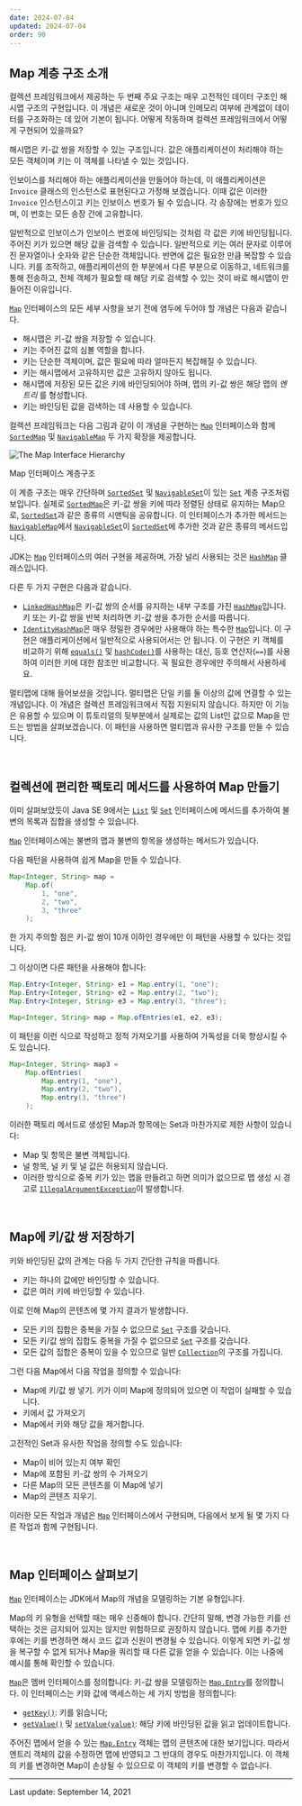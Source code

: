 ```yaml
---
date: 2024-07-04
updated: 2024-07-04
order: 90
---
```

## Map 계층 구조 소개

컬렉션 프레임워크에서 제공하는 두 번째 주요 구조는 매우 고전적인 데이터 구조인 해시맵 구조의 구현입니다. 이 개념은 새로운 것이 아니며 인메모리 여부에 관계없이 데이터를 구조화하는 데 있어 기본이 됩니다. 어떻게 작동하며 컬렉션 프레임워크에서 어떻게 구현되어 있을까요?

해시맵은 키-값 쌍을 저장할 수 있는 구조입니다. 값은 애플리케이션이 처리해야 하는 모든 객체이며 키는 이 객체를 나타낼 수 있는 것입니다.

인보이스를 처리해야 하는 애플리케이션을 만들어야 하는데, 이 애플리케이션은 `Invoice` 클래스의 인스턴스로 표현된다고 가정해 보겠습니다. 이때 값은 이러한 `Invoice` 인스턴스이고 키는 인보이스 번호가 될 수 있습니다. 각 송장에는 번호가 있으며, 이 번호는 모든 송장 간에 고유합니다.

일반적으로 인보이스가 인보이스 번호에 바인딩되는 것처럼 각 값은 키에 바인딩됩니다. 주어진 키가 있으면 해당 값을 검색할 수 있습니다. 일반적으로 키는 여러 문자로 이루어진 문자열이나 숫자와 같은 단순한 객체입니다. 반면에 값은 필요한 만큼 복잡할 수 있습니다. 키를 조작하고, 애플리케이션의 한 부분에서 다른 부분으로 이동하고, 네트워크를 통해 전송하고, 전체 객체가 필요할 때 해당 키로 검색할 수 있는 것이 바로 해시맵이 만들어진 이유입니다.

[`Map`](https://docs.oracle.com/en/java/javase/22/docs/api/java.base/java/util/Map.html) 인터페이스의 모든 세부 사항을 보기 전에 염두에 두어야 할 개념은 다음과 같습니다.

- 해시맵은 키-값 쌍을 저장할 수 있습니다.
- 키는 주어진 값의 심볼 역할을 합니다.
- 키는 단순한 객체이며, 값은 필요에 따라 얼마든지 복잡해질 수 있습니다.
- 키는 해시맵에서 고유하지만 값은 고유하지 않아도 됩니다.
- 해시맵에 저장된 모든 값은 키에 바인딩되어야 하며, 맵의 키-값 쌍은 해당 맵의 _엔트리_ 를 형성합니다.
- 키는 바인딩된 값을 검색하는 데 사용할 수 있습니다.

컬렉션 프레임워크는 다음 그림과 같이 이 개념을 구현하는 [`Map`](https://docs.oracle.com/en/java/javase/22/docs/api/java.base/java/util/Map.html) 인터페이스와 함께 [`SortedMap`](https://docs.oracle.com/en/java/javase/22/docs/api/java.base/java/util/SortedMap.html) 및 [`NavigableMap`](https://docs.oracle.com/en/java/javase/22/docs/api/java.base/java/util/NavigableMap.html) 두 가지 확장을 제공합니다.

![The Map Interface Hierarchy](https://dev.java/assets/images/collections-framework/03_map-hierarchy.png)

Map 인터페이스 계층구조

이 계층 구조는 매우 간단하며 [`SortedSet`](https://docs.oracle.com/en/java/javase/22/docs/api/java.base/java/util/SortedSet.html) 및 [`NavigableSet`](https://docs.oracle.com/en/java/javase/22/docs/api/java.base/java/util/NavigableSet.html)이 있는 [`Set`](https://docs.oracle.com/en/java/javase/22/docs/api/java.base/java/util/Set.html) 계층 구조처럼 보입니다. 실제로 [`SortedMap`](https://docs.oracle.com/en/java/javase/22/docs/api/java.base/java/util/SortedMap.html)은 키-값 쌍을 키에 따라 정렬된 상태로 유지하는 Map으로, [`SortedSet`](https://docs.oracle.com/en/java/javase/22/docs/api/java.base/java/util/SortedSet.html)과 같은 종류의 시맨틱을 공유합니다. 이 인터페이스가 추가한 메서드는 [`NavigableMap`](https://docs.oracle.com/en/java/javase/22/docs/api/java.base/java/util/NavigableMap.html)에서 [`NavigableSet`](https://docs.oracle.com/en/java/javase/22/docs/api/java.base/java/util/NavigableSet.html)이 [`SortedSet`](https://docs.oracle.com/en/java/javase/22/docs/api/java.base/java/util/SortedSet.html)에 추가한 것과 같은 종류의 메서드입니다.

JDK는 [`Map`](https://docs.oracle.com/en/java/javase/22/docs/api/java.base/java/util/Map.html) 인터페이스의 여러 구현을 제공하며, 가장 널리 사용되는 것은 [`HashMap`](https://docs.oracle.com/en/java/javase/22/docs/api/java.base/java/util/HashMap.html) 클래스입니다.

다른 두 가지 구현은 다음과 같습니다.

- [`LinkedHashMap`](https://docs.oracle.com/en/java/javase/22/docs/api/java.base/java/util/LinkedHashMap.html)은 키-값 쌍의 순서를 유지하는 내부 구조를 가진 [`HashMap`](https://docs.oracle.com/en/java/javase/22/docs/api/java.base/java/util/HashMap.html)입니다. 키 또는 키-값 쌍을 반복 처리하면 키-값 쌍을 추가한 순서를 따릅니다.
- [`IdentityHashMap`](https://docs.oracle.com/en/java/javase/22/docs/api/java.base/java/util/IdentityHashMap.html)은 매우 정밀한 경우에만 사용해야 하는 특수한 [`Map`](https://docs.oracle.com/en/java/javase/22/docs/api/java.base/java/util/Map.html)입니다. 이 구현은 애플리케이션에서 일반적으로 사용되어서는 안 됩니다. 이 구현은 키 객체를 비교하기 위해 [`equals()`](https://docs.oracle.com/en/java/javase/22/docs/api/java.base/java/lang/Object.html#equals(java.lang.Object)) 및 [`hashCode()`](https://docs.oracle.com/en/java/javase/22/docs/api/java.base/java/lang/Object.html#hashCode())를 사용하는 대신, 등호 연산자(`==`)를 사용하여 이러한 키에 대한 참조만 비교합니다. 꼭 필요한 경우에만 주의해서 사용하세요.

멀티맵에 대해 들어보셨을 것입니다. 멀티맵은 단일 키를 둘 이상의 값에 연결할 수 있는 개념입니다. 이 개념은 컬렉션 프레임워크에서 직접 지원되지 않습니다. 하지만 이 기능은 유용할 수 있으며 이 튜토리얼의 뒷부분에서 실제로는 값의 List인 값으로 Map을 만드는 방법을 살펴보겠습니다. 이 패턴을 사용하면 멀티맵과 유사한 구조를 만들 수 있습니다.

 

## 컬렉션에 편리한 팩토리 메서드를 사용하여 Map 만들기

이미 살펴보았듯이 Java SE 9에서는 [`List`](https://docs.oracle.com/en/java/javase/22/docs/api/java.base/java/util/List.html) 및 [`Set`](https://docs.oracle.com/en/java/javase/22/docs/api/java.base/java/util/Set.html) 인터페이스에 메서드를 추가하여 불변의 목록과 집합을 생성할 수 있습니다.

[`Map`](https://docs.oracle.com/en/java/javase/22/docs/api/java.base/java/util/Map.html) 인터페이스에는 불변의 맵과 불변의 항목을 생성하는 메서드가 있습니다.

다음 패턴을 사용하여 쉽게 Map을 만들 수 있습니다.

```java
Map<Integer, String> map = 
    Map.of(
        1, "one", 
        2, "two",
        3, "three"
    );
```

한 가지 주의할 점은 키-값 쌍이 10개 이하인 경우에만 이 패턴을 사용할 수 있다는 것입니다.

그 이상이면 다른 패턴을 사용해야 합니다:

```java
Map.Entry<Integer, String> e1 = Map.entry(1, "one");
Map.Entry<Integer, String> e2 = Map.entry(2, "two");
Map.Entry<Integer, String> e3 = Map.entry(3, "three");

Map<Integer, String> map = Map.ofEntries(e1, e2, e3);
```

이 패턴을 이런 식으로 작성하고 정적 가져오기를 사용하여 가독성을 더욱 향상시킬 수도 있습니다.

```java
Map<Integer, String> map3 = 
    Map.ofEntries(
        Map.entry(1, "one"),
        Map.entry(2, "two"),
        Map.entry(3, "three")
    );
```

이러한 팩토리 메서드로 생성된 Map과 항목에는 Set과 마찬가지로 제한 사항이 있습니다:

- Map 및 항목은 불변 객체입니다.
- 널 항목, 널 키 및 널 값은 허용되지 않습니다.
- 이러한 방식으로 중복 키가 있는 맵을 만들려고 하면 의미가 없으므로 맵 생성 시 경고로 [`IllegalArgumentException`](https://docs.oracle.com/en/java/javase/22/docs/api/java.base/java/lang/IllegalArgumentException.html)이 발생합니다.

 

## Map에 키/값 쌍 저장하기

키와 바인딩된 값의 관계는 다음 두 가지 간단한 규칙을 따릅니다.

- 키는 하나의 값에만 바인딩할 수 있습니다.
- 값은 여러 키에 바인딩할 수 있습니다.

이로 인해 Map의 콘텐츠에 몇 가지 결과가 발생합니다.

- 모든 키의 집합은 중복을 가질 수 없으므로 [`Set`](https://docs.oracle.com/en/java/javase/22/docs/api/java.base/java/util/Set.html) 구조를 갖습니다.
- 모든 키/값 쌍의 집합도 중복을 가질 수 없으므로 [`Set`](https://docs.oracle.com/en/java/javase/22/docs/api/java.base/java/util/Set.html) 구조를 갖습니다.
- 모든 값의 집합은 중복이 있을 수 있으므로 일반 [`Collection`](https://docs.oracle.com/en/java/javase/22/docs/api/java.base/java/util/Collection.html)의 구조를 가집니다.

그런 다음 Map에서 다음 작업을 정의할 수 있습니다:

- Map에 키/값 쌍 넣기. 키가 이미 Map에 정의되어 있으면 이 작업이 실패할 수 있습니다.
- 키에서 값 가져오기
- Map에서 키와 해당 값을 제거합니다.

고전적인 Set과 유사한 작업을 정의할 수도 있습니다:

- Map이 비어 있는지 여부 확인
- Map에 포함된 키-값 쌍의 수 가져오기
- 다른 Map의 모든 콘텐츠를 이 Map에 넣기
- Map의 콘텐츠 지우기.

이러한 모든 작업과 개념은 [`Map`](https://docs.oracle.com/en/java/javase/22/docs/api/java.base/java/util/Map.html) 인터페이스에서 구현되며, 다음에서 보게 될 몇 가지 다른 작업과 함께 구현됩니다.

 

## Map 인터페이스 살펴보기

[`Map`](https://docs.oracle.com/en/java/javase/22/docs/api/java.base/java/util/Map.html) 인터페이스는 JDK에서 Map의 개념을 모델링하는 기본 유형입니다.

Map의 키 유형을 선택할 때는 매우 신중해야 합니다. 간단히 말해, 변경 가능한 키를 선택하는 것은 금지되어 있지는 않지만 위험하므로 권장하지 않습니다. 맵에 키를 추가한 후에는 키를 변경하면 해시 코드 값과 신원이 변경될 수 있습니다. 이렇게 되면 키-값 쌍을 복구할 수 없게 되거나 Map을 쿼리할 때 다른 값을 얻을 수 있습니다. 이는 나중에 예시를 통해 확인할 수 있습니다.

[`Map`](https://docs.oracle.com/en/java/javase/22/docs/api/java.base/java/util/Map.html)은 멤버 인터페이스를 정의합니다: 키-값 쌍을 모델링하는 [`Map.Entry`](https://docs.oracle.com/en/java/javase/22/docs/api/java.base/java/util/Map.Entry.html)를 정의합니다. 이 인터페이스는 키와 값에 액세스하는 세 가지 방법을 정의합니다:

- [`getKey()`](https://docs.oracle.com/en/java/javase/22/docs/api/java.base/java/util/Map.Entry.html#getKey()): 키를 읽습니다;
- [`getValue()`](https://docs.oracle.com/en/java/javase/22/docs/api/java.base/java/util/Map.Entry.html#getValue()) 및 [`setValue(value)`](https://docs.oracle.com/en/java/javase/22/docs/api/java.base/java/util/Map.Entry.html#setValue(V)): 해당 키에 바인딩된 값을 읽고 업데이트합니다.

주어진 맵에서 얻을 수 있는 [`Map.Entry`](https://docs.oracle.com/en/java/javase/22/docs/api/java.base/java/util/Map.Entry.html) 객체는 맵의 콘텐츠에 대한 보기입니다. 따라서 엔트리 객체의 값을 수정하면 맵에 반영되고 그 반대의 경우도 마찬가지입니다. 이 객체의 키를 변경하면 Map이 손상될 수 있으므로 이 객체의 키를 변경할 수 없습니다.

---
Last update: September 14, 2021